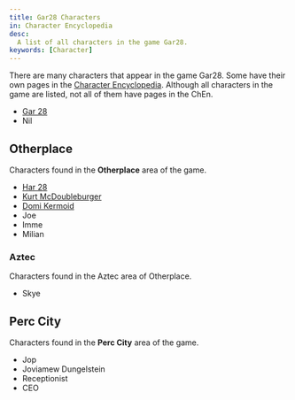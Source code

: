 ```yaml
---
title: Gar28 Characters
in: Character Encyclopedia
desc:
  A list of all characters in the game Gar28.
keywords: [Character]
---
```


There are many characters that appear in the game Gar28. Some have their own
pages in the [Character Encyclopedia][ChEn]. Although all characters in the game
are listed, not all of them have pages in the ChEn.

* [Gar 28]
* Nil

## Otherplace

Characters found in the **Otherplace** area of the game.

* [Har 28]
* [Kurt McDoubleburger]
* [Domi Kermoid]
* Joe
* Imme
* Milian

### Aztec

Characters found in the Aztec area of Otherplace.

* Skye

## Perc City

Characters found in the **Perc City** area of the game.

* Jop
* Joviamew Dungelstein
* Receptionist
* CEO

[ChEn]: /characters
[Gar 28]: /characters/Gar28
[Har 28]: /characters/Har28
[Kurt McDoubleBurger]: /characters/KurtMcDoubleburger
[Domi Kermoid]: /characters/DomiKermoid

